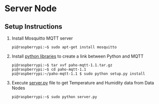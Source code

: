 # Server Node

## Setup Instructions

1. Install Mosquitto MQTT server
    ```shell
    pi@raspberrypi:~$ sudo apt-get install mosquitto
    ```
2. Install [python libraries](https://pypi.python.org/packages/83/96/dacc2b78bc9c5cd83eed178e9ce35d7bceecf2dd38db079c0190423efd4a/paho-mqtt-1.1.tar.gz) to create a link between Python and MQTT
    ```shell
    pi@raspberrypi:~$ tar xvf paho-mqtt-1.1.tar.gz
    pi@raspberrypi:~$ cd paho-mqtt-1.1
    pi@raspberrypi:~/paho-mqtt-1.1 $ sudo python setup.py install
    ```
3. Execute [server.py](server.py) file to get Temperature and Humidity data from Data Nodes
    ```shell
    pi@raspberrypi:~$ sudo python server.py
    ```
